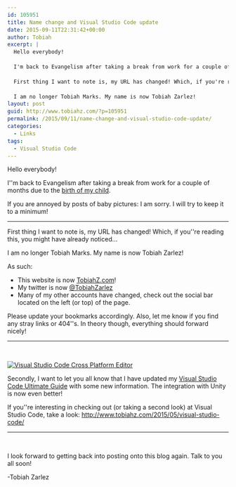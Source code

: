 ```yaml
---
id: 105951
title: Name change and Visual Studio Code update
date: 2015-09-11T22:31:42+00:00
author: Tobiah
excerpt: |
  Hello everybody!
  
  I'm back to Evangelism after taking a break from work for a couple of months due to the birth of my child.
  
  First thing I want to note is, my URL has changed! Which, if you're reading this, you might have already noticed...
  
  I am no longer Tobiah Marks. My name is now Tobiah Zarlez!
layout: post
guid: http://www.tobiahz.com/?p=105951
permalink: /2015/09/11/name-change-and-visual-studio-code-update/
categories:
  - Links
tags:
  - Visual Studio Code
---
```

Hello everybody!

I''m back to Evangelism after taking a break from work for a couple of months due to the [birth of my child](http://www.tobiahz.com/2015/06/zafira-zarlez-nofilter-2/).

If you are annoyed by posts of baby pictures: I am sorry. I will try to keep it to a minimum!

* * *

First thing I want to note is, my URL has changed! Which, if you''re reading this, you might have already noticed&#8230;

I am no longer Tobiah Marks. My name is now Tobiah Zarlez!

As such:

  * This website is now [TobiahZ.com](http://www.TobiahZ.com/)!
  * My twitter is now <a href="https://twitter.com/tobiahzarlez" target="_blank">@TobiahZarlez</a>
  * Many of my other accounts have changed, check out the social bar located on the left (or top) of the page.

Please update your bookmarks accordingly. Also, let me know if you find any stray links or 404''s. In theory though, everything should forward nicely!

* * *

&nbsp;

[<img class="aligncenter size-full wp-image-103791" src="/assets/2015/05/VisualStudioCodeCrossPlatform.png?resize=660%2C311" alt="Visual Studio Code Cross Platform Editor" width="660" height="311" srcset="/assets/2015/05/VisualStudioCodeCrossPlatform.png?w=1272 1272w, /assets/2015/05/VisualStudioCodeCrossPlatform.png?resize=300%2C142 300w, /assets/2015/05/VisualStudioCodeCrossPlatform.png?resize=1024%2C483 1024w" sizes="(max-width: 660px) 100vw, 660px" data-recalc-dims="1" />](/assets/2015/05/VisualStudioCodeCrossPlatform.png)

Secondly, I want to let you all know that I have updated my [Visual Studio Code Ultimate Guide](http://www.tobiahz.com/2015/05/visual-studio-code/) with some new information. The integration with Unity is now even better!

If you''re interesting in checking out (or taking a second look) at Visual Studio Code, take a look: <http://www.tobiahz.com/2015/05/visual-studio-code/>

* * *

&nbsp;

I look forward to getting back into posting onto this blog again. Talk to you all soon!

-Tobiah Zarlez